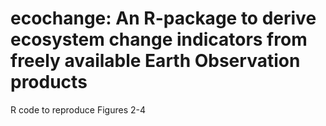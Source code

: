 # ecochange: An R-package to derive ecosystem change indicators from freely available Earth Observation products
R code to reproduce Figures 2-4 
